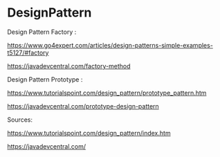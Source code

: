 # DesignPattern

Design Pattern Factory :

https://www.go4expert.com/articles/design-patterns-simple-examples-t5127/#factory

https://javadevcentral.com/factory-method


Design Pattern Prototype :

https://www.tutorialspoint.com/design_pattern/prototype_pattern.htm

https://javadevcentral.com/prototype-design-pattern



Sources:

https://www.tutorialspoint.com/design_pattern/index.htm

https://javadevcentral.com/
